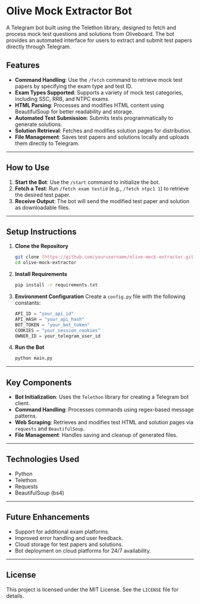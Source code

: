 # Olive Mock Extractor Bot

A Telegram bot built using the Telethon library, designed to fetch and process mock test questions and solutions from Oliveboard. The bot provides an automated interface for users to extract and submit test papers directly through Telegram.

## Features

- **Command Handling**: Use the `/fetch` command to retrieve mock test papers by specifying the exam type and test ID.
- **Exam Types Supported**: Supports a variety of mock test categories, including SSC, RRB, and NTPC exams.
- **HTML Parsing**: Processes and modifies HTML content using BeautifulSoup for better readability and storage.
- **Automated Test Submission**: Submits tests programmatically to generate solutions.
- **Solution Retrieval**: Fetches and modifies solution pages for distribution.
- **File Management**: Saves test papers and solutions locally and uploads them directly to Telegram.

---

## How to Use

1. **Start the Bot**: Use the `/start` command to initialize the bot.
2. **Fetch a Test**: Run `/fetch exam testid` (e.g., `/fetch ntpc1 1`) to retrieve the desired test paper.
3. **Receive Output**: The bot will send the modified test paper and solution as downloadable files.

---

## Setup Instructions

1. **Clone the Repository**
   ```bash
   git clone [https://github.com/yourusername/olive-mock-extractor.git](https://github.com/gurr-i/olive-mock-extractor.git)
   cd olive-mock-extractor
   ```

2. **Install Requirements**
   ```bash
   pip install -r requirements.txt
   ```

3. **Environment Configuration**
   Create a `config.py` file with the following constants:
   ```python
   API_ID = "your_api_id"
   API_HASH = "your_api_hash"
   BOT_TOKEN = "your_bot_token"
   COOKIES = "your_session_cookies"
   OWNER_ID = your_telegram_user_id
   ```

4. **Run the Bot**
   ```bash
   python main.py
   ```

---

## Key Components

- **Bot Initialization**: Uses the `Telethon` library for creating a Telegram bot client.
- **Command Handling**: Processes commands using regex-based message patterns.
- **Web Scraping**: Retrieves and modifies test HTML and solution pages via `requests` and `BeautifulSoup`.
- **File Management**: Handles saving and cleanup of generated files.

---

## Technologies Used

- Python
- Telethon
- Requests
- BeautifulSoup (bs4)

---

## Future Enhancements

- Support for additional exam platforms.
- Improved error handling and user feedback.
- Cloud storage for test papers and solutions.
- Bot deployment on cloud platforms for 24/7 availability.

---

## License

This project is licensed under the MIT License. See the `LICENSE` file for details.
